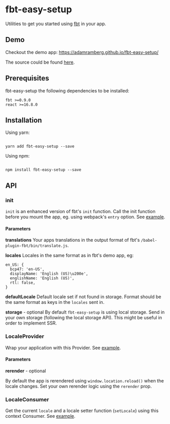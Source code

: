 # fbt-easy-setup

Utilities to get you started using [fbt](https://facebookincubator.github.io/fbt/) in your app.

## Demo

Checkout the demo app: https://adamramberg.github.io/fbt-easy-setup/

The source could be found [here](demo).

## Prerequisites

fbt-easy-setup the following dependencies to be installed:

```
fbt >=0.9.0
react >=16.8.0
```

## Installation

Using yarn:

```

yarn add fbt-easy-setup --save

```

Using npm:

```

npm install fbt-easy-setup --save

```

## API

### init

`init` is an enhanced version of fbt's `init` function. Call the init function before you mount the app, eg. using webpack's `entry` option. See [example](demo/src/i18n/init.js).

#### Parameters

**translations**
Your apps translations in the output format of fbt's `/babel-plugin-fbt/bin/translate.js`.

**locales**
Locales in the same format as in fbt's demo app, eg:

```
en_US: {
  bcp47: 'en-US',
  displayName: 'English (US)\u200e',
  englishName: 'English (US)',
  rtl: false,
}
```

**defaultLocale**
Default locale set if not found in storage. Format should be the same format as keys in the `locales` sent in.

**storage** - optional
By default `fbt-easy-setup` is using local storage. Send in your own storage (following the local storage API). This might be useful in order to implement SSR.

### LocaleProvider

Wrap your application with this Provider. See [example](demo/src/index.js).

#### Parameters

**rerender** - optional

By default the app is rerendered using `window.location.reload()` when the locale changes. Set your own rerender logic using the `rerender` prop.

### LocaleConsumer

Get the current `locale` and a locale setter function (`setLocale`) using this context Consumer. See [example](demo/src/components/selectLocale.js).
